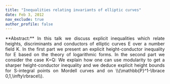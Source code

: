 ```yaml
---
title: "Inequalities relating invariants of elliptic curves"
date: Feb 3, 2012
nav_exclude: true
author_profile: false
---
```

<div style="text-align: justify !important; text-justify: inter-word;" markdown="1">
**Abstract:** In this talk we discuss explicit inequalities which relate heights, discriminants and conductors of elliptic curves E over a number field K. In the first part we present an explicit height-conductor inequality for E based on the theory of logarithmic forms. In the second part we consider the case K=Q: We explain how one can use modularity to get a sharper height-conductor inequality and we deduce explicit height bounds for S-integral points on Mordell curves and on \\(\mathbb{P}^1-\lbrace 0,1,\infty\rbrace\\). 
